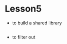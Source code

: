 # Lesson5
- to build a shared library
    ```makefile
    ```
- to filter out
    ```makefile
    ```
